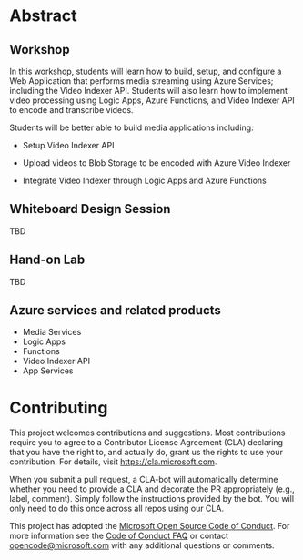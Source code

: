 # Abstract

## Workshop

In this workshop, students will learn how to build, setup, and configure a Web Application that performs media streaming using Azure Services; including the Video Indexer API. Students will also learn how to implement video processing using Logic Apps, Azure Functions, and Video Indexer API to encode and transcribe videos.

Students will be better able to build media applications including:

-   Setup Video Indexer API

-   Upload videos to Blob Storage to be encoded with Azure Video Indexer

-   Integrate Video Indexer through Logic Apps and Azure Functions


## Whiteboard Design Session
TBD

## Hand-on Lab
TBD


## Azure services and related products
- Media Services
- Logic Apps
- Functions
- Video Indexer API
- App Services


# Contributing

This project welcomes contributions and suggestions.  Most contributions require you to agree to a
Contributor License Agreement (CLA) declaring that you have the right to, and actually do, grant us
the rights to use your contribution. For details, visit https://cla.microsoft.com.

When you submit a pull request, a CLA-bot will automatically determine whether you need to provide
a CLA and decorate the PR appropriately (e.g., label, comment). Simply follow the instructions
provided by the bot. You will only need to do this once across all repos using our CLA.

This project has adopted the [Microsoft Open Source Code of Conduct](https://opensource.microsoft.com/codeofconduct/).
For more information see the [Code of Conduct FAQ](https://opensource.microsoft.com/codeofconduct/faq/) or
contact [opencode@microsoft.com](mailto:opencode@microsoft.com) with any additional questions or comments.


